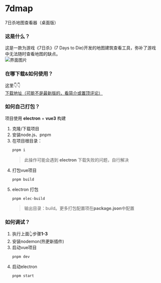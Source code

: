 # 7dmap

7日杀地图查看器（桌面版）

### 这是什么？
这是一款为游戏《7日杀》(7 Days to Die)开发的地图建筑查看工具，弥补了游戏中无法随时查看地图的缺点。  
![界面图片](https://s21.ax1x.com/2024/10/31/pABOngA.png)

### 在哪下载&如何使用？
这里👇👇  
[下载地址（可能不是最新版的，看简介或置顶评论）](https://www.bilibili.com/video/BV1ofaUezE5b/) 

### 如何自己打包？
项目使用 **electron** + **vue3** 构建
1. 克隆/下载项目
2. 安装node.js、pnpm
3. 在项目根目录：
    ```sh
    pnpm i
    ```
   > 此操作可能会遇到 **electron** 下载失败的问题，自行解决
4. 打包vue项目
    ```sh
    pnpm build
    ```
5. electron 打包
    ```sh
    pnpm elec-build
    ```
   > 输出目录：build。更多打包配置项在**package.json**中配置

### 如何调试？
1. 执行上面👆步骤**1-3**
2. 安装nodemon(热更新插件)
3. 启动vue项目
    ```sh
    pnpm dev
    ```
4. 启动electron
    ```sh
    pnpm start
    ```


